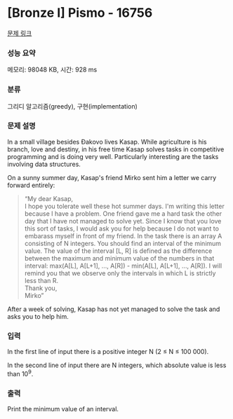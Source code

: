# [Bronze I] Pismo - 16756 

[문제 링크](https://www.acmicpc.net/problem/16756) 

### 성능 요약

메모리: 98048 KB, 시간: 928 ms

### 분류

그리디 알고리즘(greedy), 구현(implementation)

### 문제 설명

<p>In a small village besides Đakovo lives Kasap. While agriculture is his branch, love and destiny, in his free time Kasap solves tasks in competitive programming and is doing very well. Particularly interesting are the tasks involving data structures.</p>

<p>On a sunny summer day, Kasap's friend Mirko sent him a letter we carry forward entirely:</p>

<blockquote>
<p>“My dear Kasap,<br>
I hope you tolerate well these hot summer days. I'm writing this letter because I have a problem. One friend gave me a hard task the other day that I have not managed to solve yet. Since I know that you love this sort of tasks, I would ask you for help because I do not want to embarass myself in front of my friend. In the task there is an array A consisting of N integers. You should find an interval of the minimum value. The value of the interval [L, R] is defined as the difference between the maximum and minimum value of the numbers in that interval: max(A[L], A[L+1], …, A[R]) - min(A[L], A[L+1], …, A[R]). I will remind you that we observe only the intervals in which L is strictly less than R.<br>
Thank you,<br>
Mirko”</p>
</blockquote>

<p>After a week of solving, Kasap has not yet managed to solve the task and asks you to help him.</p>

### 입력 

 <p>In the first line of input there is a positive integer N (2 ≤ N ≤ 100 000).</p>

<p>In the second line of input there are N integers, which absolute value is less than 10<sup>9</sup>.</p>

### 출력 

 <p>Print the minimum value of an interval.</p>

